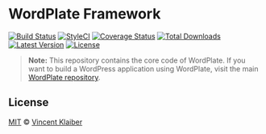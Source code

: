 # WordPlate Framework

[![Build Status](https://img.shields.io/travis/wordplate/framework/master.svg?style=flat)](https://travis-ci.org/wordplate/framework)
[![StyleCI](https://styleci.io/repos/33867650/shield?style=flat)](https://styleci.io/repos/33867650)
[![Coverage Status](https://img.shields.io/codecov/c/github/wordplate/framework.svg?style=flat)](https://codecov.io/github/wordplate/framework)
[![Total Downloads](https://img.shields.io/packagist/dt/wordplate/framework.svg?style=flat)](https://packagist.org/packages/wordplate/framework)
[![Latest Version](https://img.shields.io/github/release/wordplate/framework.svg?style=flat)](https://github.com/wordplate/framework/releases)
[![License](https://img.shields.io/packagist/l/wordplate/framework.svg?style=flat)](https://packagist.org/packages/wordplate/framework)

> **Note:** This repository contains the core code of WordPlate. If you want to build a WordPress application using WordPlate, visit the main [WordPlate repository](https://github.com/wordplate/wordplate).

## License

[MIT](LICENSE) © [Vincent Klaiber](https://vinkla.com)
